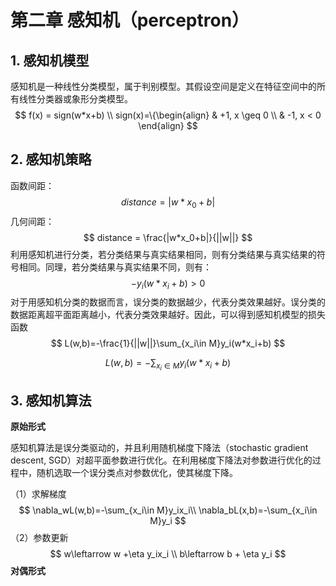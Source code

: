 # 第二章 感知机（perceptron）

## 1. 感知机模型

感知机是一种线性分类模型，属于判别模型。其假设空间是定义在特征空间中的所有线性分类器或象形分类模型。
$$
f(x) = sign(w*x+b)	\\
sign(x)=\{\begin{align}
& +1, x \geq 0 \\
& -1, x < 0
\end{align}
$$

## 2. 感知机策略

函数间距：
$$
distance = |w*x_0+b|
$$
几何间距：
$$
distance = \frac{|w*x_0+b|}{||w||}
$$
利用感知机进行分类，若分类结果与真实结果相同，则有分类结果与真实结果的符号相同。同理，若分类结果与真实结果不同，则有：
$$
-y_i(w*x_i+b) > 0
$$
对于用感知机分类的数据而言，误分类的数据越少，代表分类效果越好。误分类的数据距离超平面距离越小，代表分类效果越好。因此，可以得到感知机模型的损失函数
$$
L(w,b)=-\frac{1}{||w||}\sum_{x_i\in M}y_i(w*x_i+b)
$$

$$
L(w,b)=-\sum_{x_i\in M}y_i(w*x_i+b)
$$

## 3. 感知机算法

**原始形式**

感知机算法是误分类驱动的，并且利用随机梯度下降法（stochastic gradient descent, SGD）对超平面参数进行优化。在利用梯度下降法对参数进行优化的过程中，随机选取一个误分类点对参数优化，使其梯度下降。

（1）求解梯度
$$
\nabla_wL(w,b)=-\sum_{x_i\in M}y_ix_i\\
\nabla_bL(x,b)=-\sum_{x_i\in M}y_i
$$
（2）参数更新
$$
w\leftarrow w +\eta y_ix_i	\\
b\leftarrow b + \eta y_i
$$
**对偶形式**

